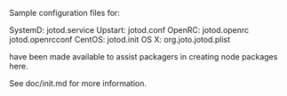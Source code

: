 Sample configuration files for:

SystemD: jotod.service
Upstart: jotod.conf
OpenRC:  jotod.openrc
         jotod.openrcconf
CentOS:  jotod.init
OS X:    org.joto.jotod.plist

have been made available to assist packagers in creating node packages here.

See doc/init.md for more information.
